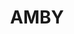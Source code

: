 ---
lastmod: '2025-04-06T06:05:21+00:00'
latitude: -26.509225
layout: suburb
longitude: 148.190376
postcode: '4462'
state: QLD
title: AMBY
url: /qld/amby/
---